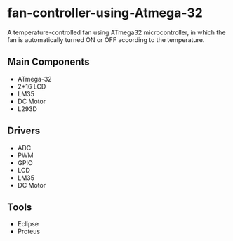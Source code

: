 # fan-controller-using-Atmega-32
A temperature-controlled fan using ATmega32 microcontroller, in which the fan is automatically turned ON or OFF according to the temperature.
## Main Components
- ATmega-32 
- 2*16 LCD
- LM35
- DC Motor
- L293D

## Drivers
- ADC
- PWM
- GPIO
- LCD
- LM35
- DC Motor

## Tools
- Eclipse
- Proteus
